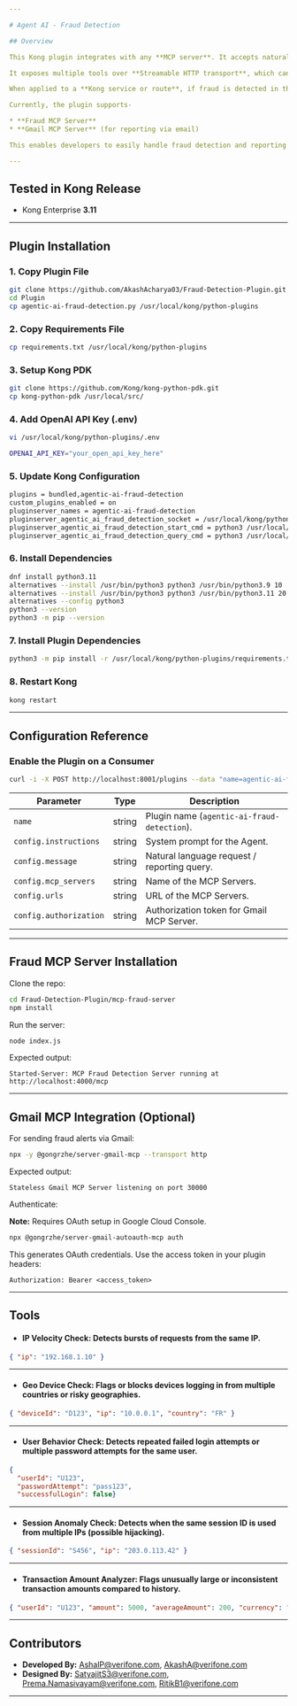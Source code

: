 ```yaml
---

# Agent AI - Fraud Detection

## Overview

This Kong plugin integrates with any **MCP server**. It accepts natural language (NL) input, translates it into structured queries using **LLM-based agents**, and invokes the MCP server through a client. The plugin then processes the server response and makes it available for downstream consumption or delivery to recipients.

It exposes multiple tools over **Streamable HTTP transport**, which can be consumed by MCP-compatible clients and inspectors.

When applied to a **Kong service or route**, if fraud is detected in the request, the request will not go upstream — instead, it is blocked and reversed at the route level.

Currently, the plugin supports-

* **Fraud MCP Server**
* **Gmail MCP Server** (for reporting via email)

This enables developers to easily handle fraud detection and reporting requirements. The plugin has the intelligence to automatically generate queries from natural language prompts and deliver results via email, significantly reducing manual effort.

---
```


## Tested in Kong Release

* Kong Enterprise **3.11**



---

## Plugin Installation

### 1. Copy Plugin File

```bash
git clone https://github.com/AkashAcharya03/Fraud-Detection-Plugin.git
cd Plugin
cp agentic-ai-fraud-detection.py /usr/local/kong/python-plugins
```

### 2. Copy Requirements File

```bash
cp requirements.txt /usr/local/kong/python-plugins
```

### 3. Setup Kong PDK

```bash
git clone https://github.com/Kong/kong-python-pdk.git
cp kong-python-pdk /usr/local/src/
```

### 4. Add OpenAI API Key (.env)

```bash
vi /usr/local/kong/python-plugins/.env

OPENAI_API_KEY="your_open_api_key_here"
```

### 5. Update Kong Configuration

```bash
plugins = bundled,agentic-ai-fraud-detection
custom_plugins_enabled = on
pluginserver_names = agentic-ai-fraud-detection
pluginserver_agentic_ai_fraud_detection_socket = /usr/local/kong/python_pluginserver.sock
pluginserver_agentic_ai_fraud_detection_start_cmd = python3 /usr/local/src/kong-python-pdk/kong-pluginserver.py -d /usr/local/kong/python-plugins
pluginserver_agentic_ai_fraud_detection_query_cmd = python3 /usr/local/src/kong-python-pdk/kong-pluginserver.py -d /usr/local/kong/python-plugins --dump-all-plugins
```

### 6. Install Dependencies

```bash
dnf install python3.11
alternatives --install /usr/bin/python3 python3 /usr/bin/python3.9 10
alternatives --install /usr/bin/python3 python3 /usr/bin/python3.11 20
alternatives --config python3
python3 --version
python3 -m pip --version
```

### 7. Install Plugin Dependencies

```bash
python3 -m pip install -r /usr/local/kong/python-plugins/requirements.txt
```

### 8. Restart Kong

```bash
kong restart
```

---

## Configuration Reference

### Enable the Plugin on a Consumer

```bash
curl -i -X POST http://localhost:8001/plugins --data "name=agentic-ai-fraud-detection" --data "config.instructions=You are a fraud detection assistant with access to the tools. For each request: 1. Decide which tool(s) to use. 2. Generate valid input JSON and run them via the MCP server. 3. Always return the final response strictly in this JSON format: { \"fraud_detected\": true/false, \"reason\": \"Short reason string\", \"summary\": \"Detailed fraud analysis summary\" } 4. Remember to send an email alert if fraud_detected is true." --data "config.message=Check for the fraud behaviour from the payload given and send the response to <mail-id>" --data "config.mcp_servers=Fraud MCP Server,Gmail MCP Server" --data "config.urls=http://host.docker.internal:4000/mcp,http://host.docker.internal:30000/mcp" --data "config.authorization=Bearer <access-token>"
```

| Parameter             | Type   | Description                                 |
| --------------------- | ------ | ------------------------------------------- |
| `name`                | string | Plugin name (`agentic-ai-fraud-detection`).       |
| `config.instructions` | string | System prompt for the Agent.                |
| `config.message`      | string | Natural language request / reporting query. |
| `config.mcp_servers`  | string | Name of the MCP Servers.                     |
| `config.urls`         | string | URL of the MCP Servers.                      |
| `config.authorization`         | string | Authorization token for Gmail MCP Server.                      |

---

## Fraud MCP Server Installation

Clone the repo:

```bash
cd Fraud-Detection-Plugin/mcp-fraud-server
npm install
```

Run the server:

```bash
node index.js
```

Expected output:

```
Started-Server: MCP Fraud Detection Server running at http://localhost:4000/mcp
```

---

## Gmail MCP Integration (Optional)

For sending fraud alerts via Gmail:

```bash
npx -y @gongrzhe/server-gmail-mcp --transport http
```


Expected output:

```
Stateless Gmail MCP Server listening on port 30000
```

Authenticate:

**Note:** Requires OAuth setup in Google Cloud Console.
```bash
npx @gongrzhe/server-gmail-autoauth-mcp auth
```

This generates OAuth credentials. Use the access token in your plugin headers:

```
Authorization: Bearer <access_token>
```

---

## Tools

* ####  IP Velocity Check: Detects bursts of requests from the same IP.

```json
{ "ip": "192.168.1.10" }
```

---

* #### Geo Device Check: Flags or blocks devices logging in from multiple countries or risky geographies.

```json
{ "deviceId": "D123", "ip": "10.0.0.1", "country": "FR" }
```

---

* #### User Behavior Check: Detects repeated failed login attempts or multiple password attempts for the same user.

```json
{
  "userId": "U123",
  "passwordAttempt": "pass123",
  "successfulLogin": false}
```

---

* #### Session Anomaly Check: Detects when the same session ID is used from multiple IPs (possible hijacking).

```json
{ "sessionId": "S456", "ip": "203.0.113.42" }
```

---

* #### Transaction Amount Analyzer: Flags unusually large or inconsistent transaction amounts compared to history.

```json
{ "userId": "U123", "amount": 5000, "averageAmount": 200, "currency": "USD" }
```

---

## Contributors

* **Developed By:** [AshalP@verifone.com](mailto:AshalP@verifone.com), [AkashA@verifone.com](mailto:AkashA@verifone.com)
* **Designed By:** [SatyajitS3@verifone.com](mailto:SatyajitS3@verifone.com), [Prema.Namasivayam@verifone.com](mailto:Prema.Namasivayam@verifone.com), [RitikB1@verifone.com](mailto:RitikB1@verifone.com)

---

